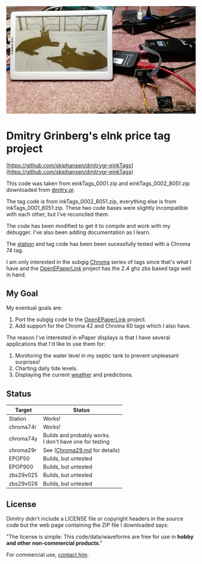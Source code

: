 <img src="https://github.com/skiphansen/dmitrygr-einkTags/blob/master/assets/two_cats.png">

# Dmitry Grinberg's eInk price tag project

[https://github.com/skiphansen/dmitrygr-einkTags](https://github.com/skiphansen/dmitrygr-einkTags)

This code was taken from einkTags_0001.zip and einkTags_0002_8051.zip downloaded from 
[dmitry.gr](https://dmitry.gr/?r=05.Projects&proj=29.%20eInk%20Price%20Tags).

The tag code is from inkTags_0002_8051.zip, everything else is from inkTags_0001_8051.zip.
These two code bases were slightly incompatible with each other, but I've reconciled them.

The code has been modified to get it to compile and work with my debugger.
I've also been adding documentation as I learn.

The [station](docs/Station.md) and tag code has been been sucessfully tested with a Chroma 74 tag.

I am only interested in the subgig [Chroma](docs/Chroma.md) series of tags since
that's what I have and the [OpenEPaperLink](https://github.com/jjwbruijn/OpenEPaperLink) 
project has the 2.4 ghz zbs based tags well in hand.

## My Goal

My eventual goals are:
1. Port the subgig code to the [OpenEPaperLink](https://github.com/jjwbruijn/OpenEPaperLink) project.
2. Add support for the Chroma 42 and Chroma 60 tags which I also have.

The reason I've interested in ePaper displays is that I have several applications
that I'd like to use them for:

1. Monitoring the water level in my septic tank to prevent unpleasant surprises!
1. Charting daily tide levels.
1. Displaying the current [weather](https://github.com/G6EJD/ESP32-e-Paper-Weather-Display) and predictions.

## Status

| Target | Status |  
|-|-|  
|Station | Works! |
|chroma74r | Works! |
|chroma74y | Builds and probably works.<br>I don't have one for testing |
|chroma29r | See ([Chroma29.md](docs/Chroma29.md) for details) |
|EPOP50  | Builds, but untested |
|EPOP900  | Builds, but untested  |
|zbs29v025  |Builds, but untested |
|zbs29v026|Builds, but untested |

## License

Dimitry didn't include a LICENSE file or copyright headers in the source code
but the web page containing the ZIP file I downloaded says:

"The license is simple: This code/data/waveforms are free for use in **hobby and 
other non-commercial products**." 

For commercial use, <a href="mailto:licensing@dmitry.gr">contact him</a>.

